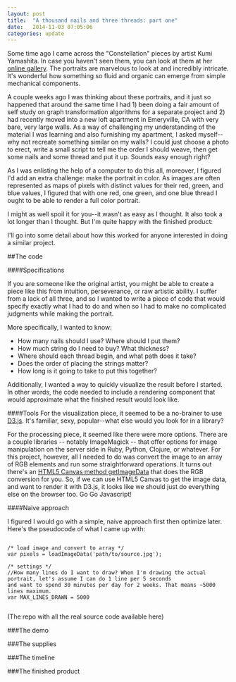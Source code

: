 ```yaml
---
layout: post
title:  "A thousand nails and three threads: part one"
date:   2014-11-03 07:05:06
categories: update
---
```


Some time ago I came across the "Constellation" pieces by artist Kumi Yamashita. In case you haven't seen them, you can look at them at her [online gallery](http://www.kumiyamashita.com/constellation/). The portraits are marvelous to look at and incredibly intricate. It's wonderful how something so fluid and organic can emerge from simple mechanical components.

A couple weeks ago I was thinking about these portraits, and it just so happened that around the same time I had 1) been doing a fair amount of self study on graph transformation algorithms for a separate project and 2) had recently moved into a new loft apartment in Emeryville, CA with very bare, very large walls. As a way of challenging my understanding of the material I was learning and also furnishing my apartment, I asked myself--why not recreate something similar on my walls? I could just choose a photo to erect, write a small script to tell me the order I should weave, then get some nails and some thread and put it up. Sounds easy enough right?

As I was enlisting the help of a computer to do this all, moreover, I figured I'd add an extra challenge: make the portrait in color.  As images are often represented as maps of pixels with distinct values for their red, green, and blue values, I figured that with one red, one green, and one blue thread I ought to be able to render a full color portrait.  

I might as well spoil it for you--it wasn't as easy as I thought. It also took a lot longer than I thought. But I'm quite happy with the finished product:



I'll go into some detail about how this worked for anyone interested in doing a similar project.

##The code

####Specifications

If you are someone like the original artist, you might be able to create a piece like this from intuition, perseverance, or raw artistic ability. I suffer from a lack of all three, and so I wanted to write a piece of code that would specify exactly what I had to do and when so I had to make no complicated judgments while making the portrait.  

More specifically, I wanted to know:

- How many nails should I use? Where should I put them?
- How much string do I need to buy? What thickness?
- Where should each thread begin, and what path does it take?
- Does the order of placing the strings matter?
- How long is it going to take to put this together?

Additionally, I wanted a way to quickly visualize the result before I started. In other words, the code needed to include a rendering component that would approximate what the finished result would look like. 

####Tools
For the visualization piece, it seemed to be a no-brainer to use [D3.js](http://d3js.org/). It's familiar, sexy, popular--what else would you look for in a library? 

For the processing piece, it seemed like there were more options. There are a couple libraries -- notably ImageMagick -- that offer options for image manipulation on the server side in Ruby, Python, Clojure, or whatever. For this project, however, all I needed to do was convert the image to an array of RGB elements and run some straightforward operations. It turns out there's an [HTML5 Canvas method getImageData](https://html.spec.whatwg.org/multipage/scripting.html#dom-context-2d-getimagedata) that does the RGB conversion for you.   So, if we can use HTML5 Canvas to get the image data, and want to render it with D3.js, it looks like we should just do everything else on the browser too. Go Go Javascript!

####Naive approach

I figured I would go with a simple, naive approach first then optimize later. Here's the pseudocode of what I came up with:

<pre><code>
/* load image and convert to array */
var pixels = loadImageData('path/to/source.jpg');

/* settings */
//How many lines do I want to draw? When I'm drawing the actual portrait, let's assume I can do 1 line per 5 seconds 
and want to spend 30 minutes per day for 2 weeks. That means ~5000 lines maximum. 
var MAX_LINES_DRAWN = 5000

</code></pre>
(The repo with all the real source code available here)


###The demo

###The supplies

###The timeline

###The finished product

